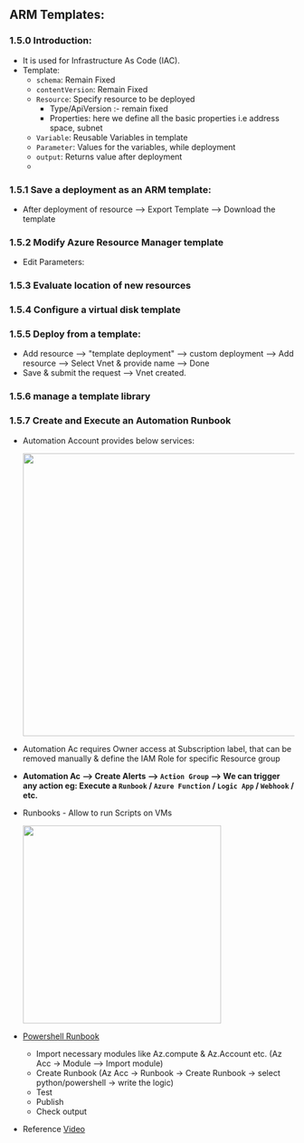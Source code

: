## ARM Templates:

### 1.5.0 Introduction:

* It is used for Infrastructure As Code (IAC).
* Template:
  * `schema`: Remain Fixed
  * `contentVersion`: Remain Fixed
  * `Resource`: Specify resource to be deployed
    * Type/ApiVersion :- remain fixed
    * Properties: here we define all the basic properties i.e address space, subnet 
  * `Variable`: Reusable Variables in template
  * `Parameter`: Values for the variables, while deployment
  * `output`: Returns value after deployment
  * 

### 1.5.1 Save a deployment as an ARM template: 

* After deployment of resource --> Export Template --> Download the template

### 1.5.2 Modify Azure Resource Manager template

* Edit Parameters: 

### 1.5.3 Evaluate location of new resources

### 1.5.4 Configure a virtual disk template

### 1.5.5 Deploy from a template: 

* Add resource --> "template deployment" --> custom deployment --> Add resource --> Select Vnet & provide name --> Done
* Save & submit the request --> Vnet created.

### 1.5.6 manage a template library

### 1.5.7 Create and Execute an Automation Runbook

* Automation Account provides below services:

  <img src="https://user-images.githubusercontent.com/24938159/123351927-e2efeb80-d57b-11eb-9b50-eda674880f4f.png" width="500">

* Automation Ac requires Owner access at Subscription label, that can be removed manually & define the IAM Role for specific Resource group
* **Automation Ac --> Create Alerts --> `Action Group` --> We can trigger any action eg: Execute a `Runbook` / `Azure Function` / `Logic App` / `Webhook` / etc.**
* Runbooks - Allow to run Scripts on VMs

  <img src="https://user-images.githubusercontent.com/24938159/123352037-1cc0f200-d57c-11eb-95d5-6df1becf5fc5.png" width="350">

* [Powershell Runbook](https://docs.microsoft.com/en-us/azure/automation/learn/automation-tutorial-runbook-textual-powershell)
  * Import necessary modules like Az.compute & Az.Account etc. (Az Acc -> Module --> Import module)
  * Create Runbook (Az Acc -> Runbook -> Create Runbook -> select python/powershell -> write the logic)
  * Test 
  * Publish
  * Check output


* Reference [Video](https://www.youtube.com/watch?v=u6eR8yguVxE)

